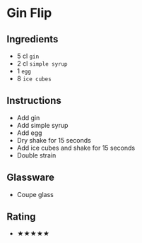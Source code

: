# Gin Flip

## Ingredients
- 5 cl `gin`
- 2 cl `simple syrup`
- 1 `egg`
- 8 `ice cubes`

## Instructions
- Add gin
- Add simple syrup
- Add egg
- Dry shake for 15 seconds
- Add ice cubes and shake for 15 seconds
- Double strain

## Glassware
- Coupe glass

## Rating
- ★★★★★